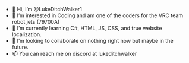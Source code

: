 - 👋 Hi, I’m @LukeDitchWalker1
- 👀 I’m interested in Coding and am one of the coders for the VRC team robot jets (79700A)
- 🌱 I’m currently learning C#, HTML, JS, CSS, and true website localization.
- 💞️ I’m looking to collaborate on nothing right now but maybe in the future.
- 📫 You can reach me on discord at lukeditchwalker
<!---
LukeDitchWalker1/LukeDitchWalker1 is a ✨ special ✨ repository because its `README.md` (this file) appears on your GitHub profile.
You can click the Preview link to take a look at your changes.
--->
